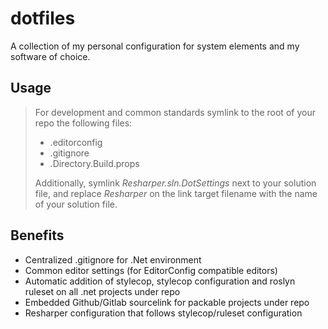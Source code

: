 # dotfiles

A collection of my personal configuration for system elements and my software of choice.

## Usage

> For development and common standards symlink to the root of your repo the following files:
>
> - .editorconfig
> - .gitignore
> - .Directory.Build.props
>
> Additionally, symlink _Resharper.sln.DotSettings_ next to your solution file, and replace _Resharper_ on the link target filename with the name of your solution file.

## Benefits

- Centralized .gitignore for .Net environment
- Common editor settings (for EditorConfig compatible editors)
- Automatic addition of stylecop, stylecop configuration and roslyn ruleset on all .net projects under repo
- Embedded Github/Gitlab sourcelink for packable projects under repo
- Resharper configuration that follows stylecop/ruleset configuration
